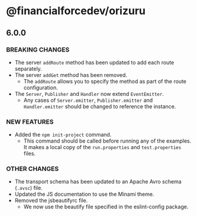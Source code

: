 # @financialforcedev/orizuru

## 6.0.0

### BREAKING CHANGES

- The server `addRoute` method has been updated to add each route separately.
- The server `addGet` method has been removed.
	- The `addRoute` allows you to specify the method as part of the route configuration.
- The `Server`, `Publisher` and `Handler` now extend `EventEmitter`.
	- Any cases of `Server.emitter`, `Publisher.emitter` and `Handler.emitter` should be changed to reference the instance.

### NEW FEATURES

- Added the `npm init-project` command.
	- This command should be called before running any of the examples. It makes a local copy of the `run.properties` and `test.properties` files.

### OTHER CHANGES

- The transport schema has been updated to an Apache Avro schema (`.avsc`) file.
- Updated the JS documentation to use the Minami theme.
- Removed the jsbeautifyrc file.
	- We now use the beautify file specified in the eslint-config package.
	
